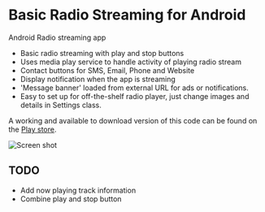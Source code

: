 Basic Radio Streaming for Android
=================

Android Radio streaming app

 - Basic radio streaming with play and stop buttons
 - Uses media play service to handle activity of playing radio stream
 - Contact buttons for SMS, Email, Phone and Website
 - Display notification when the app is streaming
 - 'Message banner' loaded from external URL for ads or notifications. 
 - Easy to set up for off-the-shelf radio player, just change images and details in Settings class.
 
A working and available to download version of this code can be found on the [Play store](https://play.google.com/store/apps/details?id=com.clickgostudio.air1072).
 
 
 ![Screen shot](http://i.imgur.com/yzM1ZgT.png)
 
 TODO 
---------------
 - Add now playing track information 
 - Combine play and stop button
 
